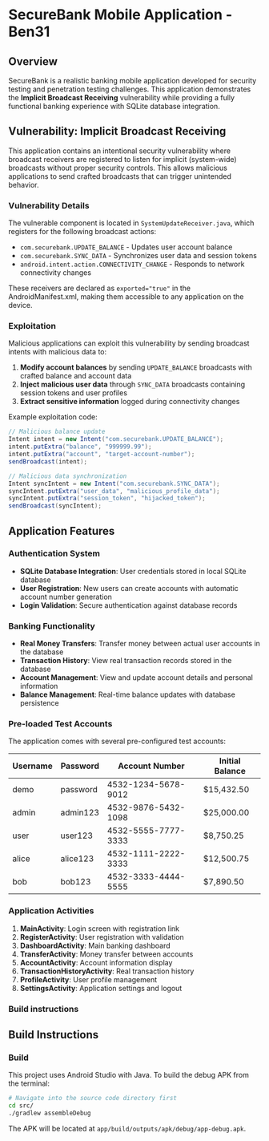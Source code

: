 # SecureBank Mobile Application - Ben31

## Overview

SecureBank is a realistic banking mobile application developed for security testing and penetration testing challenges. This application demonstrates the **Implicit Broadcast Receiving** vulnerability while providing a fully functional banking experience with SQLite database integration.

## Vulnerability: Implicit Broadcast Receiving

This application contains an intentional security vulnerability where broadcast receivers are registered to listen for implicit (system-wide) broadcasts without proper security controls. This allows malicious applications to send crafted broadcasts that can trigger unintended behavior.

### Vulnerability Details

The vulnerable component is located in `SystemUpdateReceiver.java`, which registers for the following broadcast actions:
- `com.securebank.UPDATE_BALANCE` - Updates user account balance
- `com.securebank.SYNC_DATA` - Synchronizes user data and session tokens
- `android.intent.action.CONNECTIVITY_CHANGE` - Responds to network connectivity changes

These receivers are declared as `exported="true"` in the AndroidManifest.xml, making them accessible to any application on the device.

### Exploitation

Malicious applications can exploit this vulnerability by sending broadcast intents with malicious data to:
1. **Modify account balances** by sending `UPDATE_BALANCE` broadcasts with crafted balance and account data
2. **Inject malicious user data** through `SYNC_DATA` broadcasts containing session tokens and user profiles
3. **Extract sensitive information** logged during connectivity changes

Example exploitation code:
```java
// Malicious balance update
Intent intent = new Intent("com.securebank.UPDATE_BALANCE");
intent.putExtra("balance", "999999.99");
intent.putExtra("account", "target-account-number");
sendBroadcast(intent);

// Malicious data synchronization
Intent syncIntent = new Intent("com.securebank.SYNC_DATA");
syncIntent.putExtra("user_data", "malicious_profile_data");
syncIntent.putExtra("session_token", "hijacked_token");
sendBroadcast(syncIntent);
```

## Application Features

### Authentication System
- **SQLite Database Integration**: User credentials stored in local SQLite database
- **User Registration**: New users can create accounts with automatic account number generation
- **Login Validation**: Secure authentication against database records

### Banking Functionality
- **Real Money Transfers**: Transfer money between actual user accounts in the database
- **Transaction History**: View real transaction records stored in the database
- **Account Management**: View and update account details and personal information
- **Balance Management**: Real-time balance updates with database persistence

### Pre-loaded Test Accounts

The application comes with several pre-configured test accounts:

| Username | Password | Account Number | Initial Balance |
|----------|----------|----------------|-----------------|
| demo | password | 4532-1234-5678-9012 | $15,432.50 |
| admin | admin123 | 4532-9876-5432-1098 | $25,000.00 |
| user | user123 | 4532-5555-7777-3333 | $8,750.25 |
| alice | alice123 | 4532-1111-2222-3333 | $12,500.75 |
| bob | bob123 | 4532-3333-4444-5555 | $7,890.50 |

### Application Activities

1. **MainActivity**: Login screen with registration link
2. **RegisterActivity**: User registration with validation
3. **DashboardActivity**: Main banking dashboard
4. **TransferActivity**: Money transfer between accounts
5. **AccountActivity**: Account information display
6. **TransactionHistoryActivity**: Real transaction history
7. **ProfileActivity**: User profile management
8. **SettingsActivity**: Application settings and logout

### Build instructions


## Build Instructions

### Build
This project uses Android Studio with Java. To build the debug APK from the terminal:
```bash
# Navigate into the source code directory first
cd src/
./gradlew assembleDebug
```
The APK will be located at `app/build/outputs/apk/debug/app-debug.apk`.
